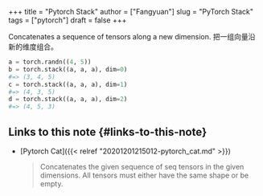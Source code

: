 +++
title = "Pytorch Stack"
author = ["Fangyuan"]
slug = "PyTorch Stack"
tags = ["pytorch"]
draft = false
+++

Concatenates a sequence of tensors along a new dimension.
把一组向量沿新的维度组合。

```python
a = torch.randn((4, 5))
b = torch.stack((a, a, a), dim=0)
#=> (3, 4, 5)
c = torch.stack((a, a, a), dim=1)
#=> (4, 3, 5)
d = torch.stack((a, a, a), dim=2)
#=> (4, 5, 3)
```


## Links to this note {#links-to-this-note}

-   [Pytorch Cat]({{< relref "20201201215012-pytorch_cat.md" >}})

    >   Concatenates the given sequence of seq tensors in the given dimensions.
    > All tensors must either have the same shape or be empty.
